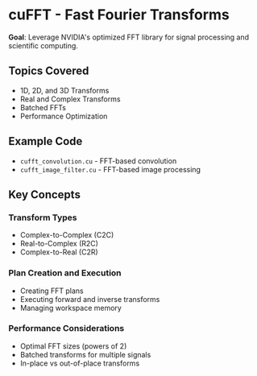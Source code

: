 # cuFFT - Fast Fourier Transforms

**Goal**: Leverage NVIDIA's optimized FFT library for signal processing and scientific computing.

## Topics Covered

- 1D, 2D, and 3D Transforms
- Real and Complex Transforms
- Batched FFTs
- Performance Optimization

## Example Code

- `cufft_convolution.cu` - FFT-based convolution
- `cufft_image_filter.cu` - FFT-based image processing

## Key Concepts

### Transform Types
- Complex-to-Complex (C2C)
- Real-to-Complex (R2C)
- Complex-to-Real (C2R)

### Plan Creation and Execution
- Creating FFT plans
- Executing forward and inverse transforms
- Managing workspace memory

### Performance Considerations
- Optimal FFT sizes (powers of 2)
- Batched transforms for multiple signals
- In-place vs out-of-place transforms